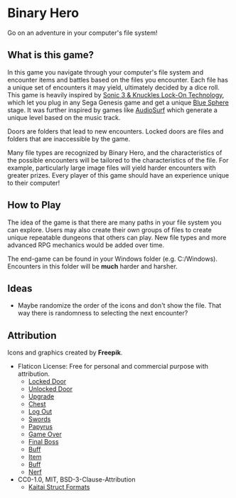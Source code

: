 # Binary Hero

Go on an adventure in your computer's file system!

## What is this game?

In this game you navigate through your computer's file system and encounter items and
battles based on the files you encounter. Each file has a unique set of encounters it may
yield, ultimately decided by a dice roll. This game is heavily inspired by
[Sonic 3 & Knuckles Lock-On Technology](https://segaretro.org/Lock-On_Technology), which
let you plug in any Sega Genesis game and get a unique [Blue Sphere](https://sonic.fandom.com/wiki/Blue_Sphere)
stage. It was further inspired by games like [AudioSurf](https://www.audio-surf.com/) which
generate a unique level based on the music track.

Doors are folders that lead to new encounters. Locked doors are files and folders that are
inaccessible by the game.

Many file types are recognized by Binary Hero, and the characteristics of the possible encounters
will be tailored to the characteristics of the file. For example, particularly large image
files will yield harder encounters with greater prizes. Every player of this game should
have an experience unique to their computer!

## How to Play

The idea of the game is that there are many paths in your file system you can explore. Users may
also create their own groups of files to create unique repeatable dungeons that others can play.
New file types and more advanced RPG mechanics would be added over time.

The end-game can be found in your Windows folder (e.g. C:/Windows). Encounters in this folder
will be **much** harder and harsher.

## Ideas

- Maybe randomize the order of the icons and don't show the file. That way there is randomness
  to selecting the next encounter?

## Attribution

Icons and graphics created by **Freepik**.

- Flaticon License: Free for personal and commercial purpose with attribution.
  - [Locked Door](https://www.flaticon.com/premium-icon/locked-door_2790347)
  - [Unlocked Door](https://www.flaticon.com/premium-icon/dungeon_2790344)
  - [Upgrade](https://www.flaticon.com/premium-icon/upgrade_2790406)
  - [Chest](https://www.flaticon.com/premium-icon/chest_3021631)
  - [Log Out](https://www.flaticon.com/premium-icon/log-out_2574151)
  - [Swords](https://www.flaticon.com/premium-icon/swords_3763558)
  - [Papyrus](https://www.flaticon.com/premium-icon/papyrus_3763514)
  - [Game Over](https://www.flaticon.com/premium-icon/game-over_2790415)
  - [Final Boss](https://www.flaticon.com/premium-icon/final-boss_2790435)
  - [Buff](https://www.flaticon.com/premium-icon/buff_2790394)
  - [Item](https://www.flaticon.com/premium-icon/potion_2790362)
  - [Buff](https://www.flaticon.com/premium-icon/buff_2790394)
  - [Nerf](https://www.flaticon.com/premium-icon/nerf_2790400)
- CC0-1.0, MIT, BSD-3-Clause-Attribution
  - [Kaitai Struct Formats](https://github.com/kaitai-io/kaitai_struct_formats)